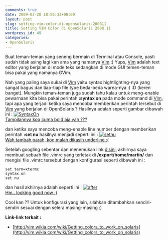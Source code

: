 ```yaml
---
comments: true
date: 2009-03-28 18:56:33+00:00
layout: post
slug: setting-vim-color-di-opensolaris-200811
title: Setting VIM Color di OpenSolaris 2008.11
wordpress_id: 49
categories:
- OpenSolaris
---
```


Buat teman-teman yang seneng bermain di Terminal atau Console, pasti sudah tidak asing lagi kan ama yang namanya [Vim](http://www.vim.org/) :) Yups, [Vim](http://www.vim.org/) adalah text editor yang berjalan di mode teks sedangkan di mode GUI temen-teman bisa pakai yang namanya GVim.

Nah yang paling saya sukai di [Vim](http://www.vim.org/) yaitu syntax hightlighting-nya yang sangat bagus dan tiap-tiap file type beda-beda warna-nya :) :D (keren banget). Mungkin teman-teman juga sudah tahu kalau untuk meng-enable pewarnaan kita bisa pakai perintah **:syntax on** pada mode command di [Vim](http://www.vim.org/), tapi apa yang terjadi ketika saya mencoba memberikan perintah tersebut di [Vim](http://www.vim.org/) yang berjalan di OpenSolaris ? Hasilnya adalah seperti gambar dibawah ini :
[![SyntaxOn](http://farm4.static.flickr.com/3560/3393046556_cfeba3b2f0.jpg)  
Tampilannya koq cuma bold aja yah ???](http://www.flickr.com/photos/10243554@N02/3393046556/)

dan ketika saya mencoba meng-enable line number dengan memberikan perintah **:set nu** hasilnya menjadi seperti ini :
[![setnu](http://farm4.static.flickr.com/3443/3393046562_431dfdb67f.jpg)  
Wah tambah parah, koq malah dikasih underline :( ](http://www.flickr.com/photos/10243554@N02/3393046562/)
<!-- more -->
Setelah googling sebentar dan menemukan link [disini](http://vim.wikia.com/wiki/Getting_colors_to_work_on_solaris), akhirnya saya membuat sebuah file .vimrc yang terletak di **/export/home/martin/** dan mengisi file .vimrc tersebut dengan konfigurasi seperti dibawah ini :

    
    
    set term=xtermc
    syntax on
    set nu
    



dan hasil akhirnya adalah seperti ini :
[![after](http://farm4.static.flickr.com/3433/3393046572_fb9dc9d213.jpg)  
Hm.. looking good now :) ](http://www.flickr.com/photos/10243554@N02/3393046572/)


Cool kan ?? Untuk konfigurasi yang lain, silahkan ditambahkan sendiri-sendiri sesuai dengan selera masing-masing :)

**Link-link terkait :**
- [http://vim.wikia.com/wiki/Getting_colors_to_work_on_solaris](http://vim.wikia.com/wiki/Getting_colors_to_work_on_solaris)
